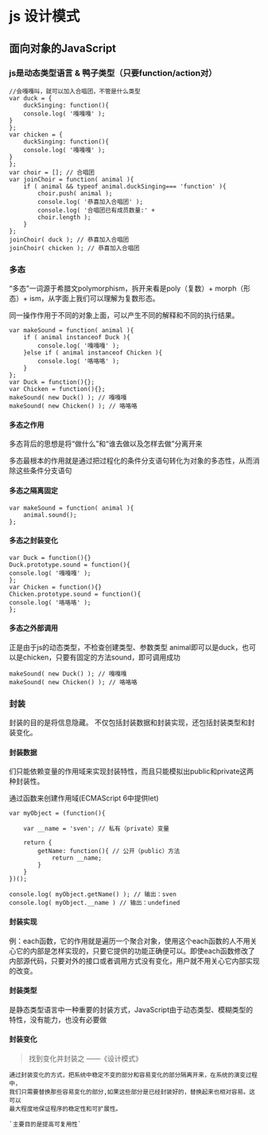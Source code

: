 # js 设计模式

## 面向对象的JavaScript


### js是动态类型语言 & 鸭子类型（只要function/action对）

```javascipt
//会嘎嘎叫，就可以加入合唱团，不管是什么类型
var duck = {
    duckSinging: function(){
    console.log( '嘎嘎嘎' );
}
};
var chicken = {
    duckSinging: function(){
    console.log( '嘎嘎嘎' );
}
};
var choir = []; // 合唱团
var joinChoir = function( animal ){
    if ( animal && typeof animal.duckSinging=== 'function' ){
        choir.push( animal );
        console.log( '恭喜加入合唱团' );
        console.log( '合唱团已有成员数量:' +
        choir.length );
    }
};
joinChoir( duck ); // 恭喜加入合唱团
joinChoir( chicken ); // 恭喜加入合唱团
```
### 多态

“多态”一词源于希腊文polymorphism，拆开来看是poly（复数）+ morph（形态）+ ism，从字面上我们可以理解为复数形态。

同一操作作用于不同的对象上面，可以产生不同的解释和不同的执行结果。

```javascipt
var makeSound = function( animal ){
    if ( animal instanceof Duck ){
        console.log( '嘎嘎嘎' );
    }else if ( animal instanceof Chicken ){
        console.log( '咯咯咯' );
    }
};
var Duck = function(){};
var Chicken = function(){};
makeSound( new Duck() ); // 嘎嘎嘎
makeSound( new Chicken() ); // 咯咯咯

```

#### 多态之作用

多态背后的思想是将“做什么”和“谁去做以及怎样去做”分离开来

多态最根本的作用就是通过把过程化的条件分支语句转化为对象的多态性，从而消除这些条件分支语句

#### 多态之隔离固定
```javascipt
var makeSound = function( animal ){
    animal.sound();
};
```
#### 多态之封装变化
```javascipt
var Duck = function(){}
Duck.prototype.sound = function(){
console.log( '嘎嘎嘎' );
};
var Chicken = function(){}
Chicken.prototype.sound = function(){
console.log( '咯咯咯' );
};
```
#### 多态之外部调用
正是由于js的动态类型，不检查创建类型、参数类型
animal即可以是duck，也可以是chicken，只要有固定的方法sound，即可调用成功
```javascipt
makeSound( new Duck() ); // 嘎嘎嘎
makeSound( new Chicken() ); // 咯咯咯
```

### 封装
封装的目的是将信息隐藏。
不仅包括封装数据和封装实现，还包括封装类型和封装变化。

#### 封装数据
们只能依赖变量的作用域来实现封装特性，而且只能模拟出public和private这两种封装性。

通过函数来创建作用域(ECMAScript 6中提供let)

```javascipt
var myObject = (function(){

    var __name = 'sven'; // 私有（private）变量

    return {
        getName: function(){ // 公开（public）方法
            return __name;
        }
    }
})();

console.log( myObject.getName() ); // 输出：sven
console.log( myObject.__name ) // 输出：undefined

```
#### 封装实现
例：each函数，它的作用就是遍历一个聚合对象，使用这个each函数的人不用关心它的内部是怎样实现的，只要它提供的功能正确便可以。即使each函数修改了内部源代码，只要对外的接口或者调用方式没有变化，用户就不用关心它内部实现的改变。

#### 封装类型
是静态类型语言中一种重要的封装方式，JavaScript由于动态类型、模糊类型的特性，没有能力，也没有必要做
#### 封装变化
>找到变化并封装之
       ——《设计模式》

    通过封装变化的方式，把系统中稳定不变的部分和容易变化的部分隔离开来，在系统的演变过程中，
    我们只需要替换那些容易变化的部分,如果这些部分是已经封装好的，替换起来也相对容易。这可以
    最大程度地保证程序的稳定性和可扩展性。

    `主要目的是提高可复用性`